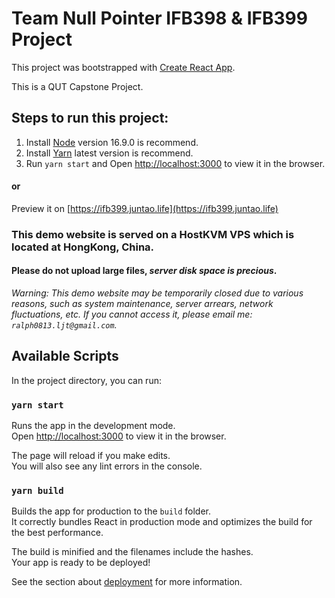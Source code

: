 # Team Null Pointer IFB398 & IFB399 Project

This project was bootstrapped with [Create React App](https://github.com/facebook/create-react-app).

This is a QUT Capstone Project.

## Steps to run this project:
1. Install [Node](https://nodejs.org/en/download/) version 16.9.0 is recommend.
2. Install [Yarn](https://yarnpkg.com/getting-started/install) latest version is recommend.
3. Run `yarn start` and Open [http://localhost:3000](http://localhost:3000) to view it in the browser.
#### or 
Preview it on [https://ifb399.juntao.life](https://ifb399.juntao.life)

### This demo website is served on a HostKVM VPS which is located at **HongKong, China**.

#### Please do not upload large files, _server disk space is precious_.

_Warning: This demo website may be temporarily closed due to various reasons, such as system maintenance, server arrears, network fluctuations, etc. If you cannot access it, please email me: `ralph0813.ljt@gmail.com`._

## Available Scripts

In the project directory, you can run:

### `yarn start`

Runs the app in the development mode.\
Open [http://localhost:3000](http://localhost:3000) to view it in the browser.

The page will reload if you make edits.\
You will also see any lint errors in the console.

### `yarn build`

Builds the app for production to the `build` folder.\
It correctly bundles React in production mode and optimizes the build for the best performance.

The build is minified and the filenames include the hashes.\
Your app is ready to be deployed!

See the section about [deployment](https://facebook.github.io/create-react-app/docs/deployment) for more information.
